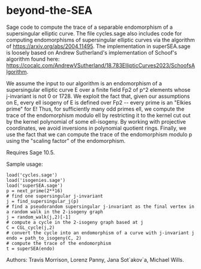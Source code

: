 # beyond-the-SEA
Sage code to compute the trace of a separable endomorphism of a supersingular elliptic curve. The file cycles.sage also includes code for computing endomorphisms of supersingular elliptic curves via the algorithm of https://arxiv.org/abs/2004.11495. The implementation in superSEA.sage is loosely based on Andrew Sutherland's implementation of Schoof's algorithm found here: https://cocalc.com/AndrewVSutherland/18.783EllipticCurves2023/SchoofsAlgorithm.

We assume the input to our algorithm is an endomorphism of a supersingular elliptic curve E over a finite field Fp2 of p^2 elements whose j-invariant is not 0 or 1728. We exploit the fact that, given our assumptions on E, every ell isogeny of E is defined over Fp2 -- every prime is an "Elkies prime" for E! Thus, for sufficiently many odd primes ell, we compute the trace of the endomorphism modulo ell by restricting it to the kernel cut out by the kernel polynomial of some ell-isogeny. By working with projective coordinates, we avoid inversions in polynomial quotient rings. Finally, we use the fact that we can compute the trace of the endomorphism modulo p using the "scaling factor" of the endomorphism. 

Requires Sage 10.5.

Sample usage:
```
load('cycles.sage')
load('isogenies.sage')
load('superSEA.sage')
p = next_prime(2**16)
# find one supersingular j-invariant
j = find_supersingular_j(p)
# find a pseudorandom supersingular j-invariant as the final vertex in a random walk in the 2-isogeny graph
j = random_walk(j,2)[-1]
# compute a cycle in the 2-isogeny graph based at j
C = CGL_cycle(j,2)
# convert the cycle into an endomorphism of a curve with j-invariant j
endo = path_to_isogeny(C, 2)
# compute the trace of the endomorphism
t = superSEA(endo)
```

Authors: Travis Morrison, Lorenz Panny, Jana Sot\`akov\`a, Michael Wills. 


